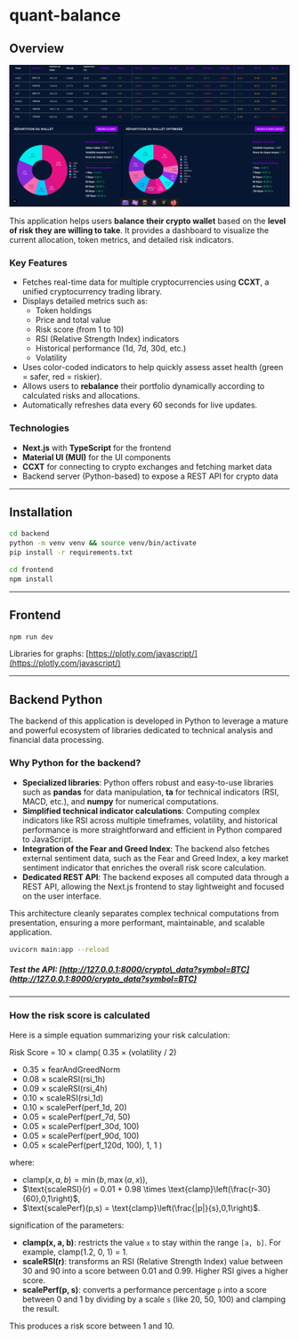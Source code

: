# quant-balance

## Overview

![Overview v1](public/overview_v4.png)

This application helps users **balance their crypto wallet** based on the **level of risk they are willing to take**. It provides a dashboard to visualize the current allocation, token metrics, and detailed risk indicators.

### Key Features

* Fetches real-time data for multiple cryptocurrencies using **CCXT**, a unified cryptocurrency trading library.
* Displays detailed metrics such as:
  * Token holdings
  * Price and total value
  * Risk score (from 1 to 10)
  * RSI (Relative Strength Index) indicators
  * Historical performance (1d, 7d, 30d, etc.)
  * Volatility
* Uses color-coded indicators to help quickly assess asset health (green = safer, red = riskier).
* Allows users to **rebalance** their portfolio dynamically according to calculated risks and allocations.
* Automatically refreshes data every 60 seconds for live updates.

### Technologies

* **Next.js** with **TypeScript** for the frontend
* **Material UI (MUI)** for the UI components
* **CCXT** for connecting to crypto exchanges and fetching market data
* Backend server (Python-based) to expose a REST API for crypto data

---

## Installation

```bash
cd backend
python -m venv venv && source venv/bin/activate
pip install -r requirements.txt
```

```bash
cd frontend
npm install
```

---

## Frontend

```bash
npm run dev
```

Libraries for graphs: [https://plotly.com/javascript/](https://plotly.com/javascript/)

---

## Backend Python

The backend of this application is developed in Python to leverage a mature and powerful ecosystem of libraries dedicated to technical analysis and financial data processing.

### Why Python for the backend?

* **Specialized libraries**: Python offers robust and easy-to-use libraries such as **pandas** for data manipulation, **ta** for technical indicators (RSI, MACD, etc.), and **numpy** for numerical computations.
* **Simplified technical indicator calculations**: Computing complex indicators like RSI across multiple timeframes, volatility, and historical performance is more straightforward and efficient in Python compared to JavaScript.
* **Integration of the Fear and Greed Index**: The backend also fetches external sentiment data, such as the Fear and Greed Index, a key market sentiment indicator that enriches the overall risk score calculation.
* **Dedicated REST API**: The backend exposes all computed data through a REST API, allowing the Next.js frontend to stay lightweight and focused on the user interface.

This architecture cleanly separates complex technical computations from presentation, ensuring a more performant, maintainable, and scalable application.

```bash
uvicorn main:app --reload
```

##### Test the API: [http://127.0.0.1:8000/crypto\_data?symbol=BTC](http://127.0.0.1:8000/crypto_data?symbol=BTC)

---

### How the risk score is calculated

Here is a simple equation summarizing your risk calculation:

Risk Score = 10 × clamp(
  0.35 × (volatility / 2)
+ 0.35 × fearAndGreedNorm
+ 0.08 × scaleRSI(rsi_1h)
+ 0.09 × scaleRSI(rsi_4h)
+ 0.10 × scaleRSI(rsi_1d)
+ 0.10 × scalePerf(perf_1d, 20)
+ 0.05 × scalePerf(perf_7d, 50)
+ 0.05 × scalePerf(perf_30d, 100)
+ 0.05 × scalePerf(perf_90d, 100)
+ 0.05 × scalePerf(perf_120d, 100),
  1,
  1
)

where:

* $\text{clamp}(x,a,b) = \min(b, \max(a,x))$,
* $\text{scaleRSI}(r) = 0.01 + 0.98 \times \text{clamp}\left(\frac{r-30}{60},0,1\right)$,
* $\text{scalePerf}(p,s) = \text{clamp}\left(\frac{|p|}{s},0,1\right)$.

signification of the parameters:

* **clamp(x, a, b)**: restricts the value `x` to stay within the range `[a, b]`. For example, clamp(1.2, 0, 1) = 1.
* **scaleRSI(r)**: transforms an RSI (Relative Strength Index) value between 30 and 90 into a score between 0.01 and 0.99. Higher RSI gives a higher score.
* **scalePerf(p, s)**: converts a performance percentage `p` into a score between 0 and 1 by dividing by a scale `s` (like 20, 50, 100) and clamping the result.

This produces a risk score between 1 and 10.
